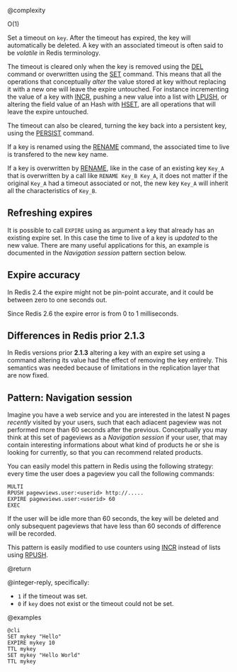 @complexity

O(1)


Set a timeout on `key`. After the timeout has expired, the key will
automatically be deleted. A key with an associated timeout is often said to be
_volatile_ in Redis terminology.

The timeout is cleared only when the key is removed using the [DEL](/commands/del) command or overwritten using the [SET](/commands/set) command. This means that all the operations that conceptually *alter* the value stored at key without replacing it with a new one will leave the expire untouched. For instance incrementing the value of a key with [INCR](/commands/incr), pushing a new value into a list with [LPUSH](/commands/lpush), or altering the field value of an Hash with [HSET](/commands/hset), are all operations that will leave the expire untouched.

The timeout can also be cleared, turning the key back into a persistent key,
using the [PERSIST](/commands/persist) command.

If a key is renamed using the [RENAME](/commands/rename) command, the
associated time to live is transfered to the new key name.

If a key is overwritten by [RENAME](commands/rename), like in the
case of an existing key `Key_A` that is overwritten by a call like
`RENAME Key_B Key_A`, it does not matter if the original `Key_A` had a timeout
associated or not, the new key `Key_A` will inherit all the characteristics
of `Key_B`.

Refreshing expires
---

It is possible to call `EXPIRE` using as argument a key that already has an existing expire set. In this case the time to live of a key is *updated* to the new value. There are many useful applications for this, an example is documented in the *Navigation session* pattern section below.

Expire accuracy
---

In Redis 2.4 the expire might not be pin-point accurate, and it could be
between zero to one seconds out.

Since Redis 2.6 the expire error is from 0 to 1 milliseconds.

Differences in Redis prior 2.1.3
---

In Redis versions prior **2.1.3** altering a key with an expire set using
a command altering its value had the effect of removing the key entirely.
This semantics was needed because of limitations in the replication layer that
are now fixed.

Pattern: Navigation session
---

Imagine you have a web service and you are interested in the latest N pages
*recently* visited by your users, such that each adiacent pageview was not
performed more than 60 seconds after the previous. Conceptually you may think
at this set of pageviews as a *Navigation session* if your user, that may
contain interesting informations about what kind of products he or she is
looking for currently, so that you can recommend related products.

You can easily model this pattern in Redis using the following strategy:
every time the user does a pageview you call the following commands:

    MULTI
    RPUSH pagewviews.user:<userid> http://.....
    EXPIRE pagewviews.user:<userid> 60
    EXEC

If the user will be idle more than 60 seconds, the key will be deleted and only
subsequent pageviews that have less than 60 seconds of difference will be
recorded.

This pattern is easily modified to use counters using [INCR](/commands/incr) instead of lists using [RPUSH](/commands/rpush).

[1]: /topics/expire

@return

@integer-reply, specifically:

* `1` if the timeout was set.
* `0` if `key` does not exist or the timeout could not be set.

@examples

    @cli
    SET mykey "Hello"
    EXPIRE mykey 10
    TTL mykey
    SET mykey "Hello World"
    TTL mykey
